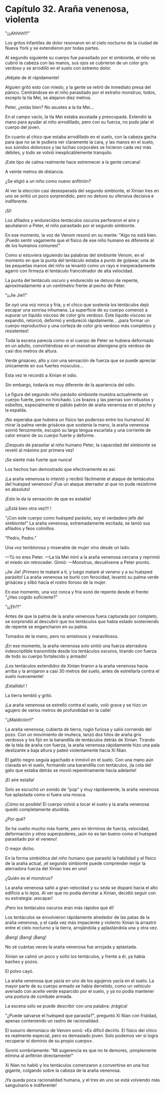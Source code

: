 
# Capítulo 32. Araña venenosa, violenta


"¡¡¡Ahhhh!!!"

Los gritos infantiles de dolor resonaron en el cielo nocturno de la ciudad de Nueva York y se extendieron por todas partes.

Al segundo siguiente su cuerpo fue parasitado por el simbionte, el niño se cubrió la cabeza con las manos, sus ojos se cubrieron de un color gris verdoso y se arrodilló en el suelo con extremo dolor.

¡Aléjate de él rápidamente!

Alguien gritó esto con miedo, y la gente se retiró de inmediato presa del pánico. Centrándose en el niño parasitado por el extraño monstruo, todos, excepto la tía Mei, se alejaron diez metros.

Peter, ¿estás bien? No asustes a la tía Mei...

En el campo vacío, la tía Mei estaba asustada y preocupada. Extendió la mano para ayudar al niño arrodillado, pero con su fuerza, no pudo jalar el cuerpo del joven.

En cuanto al chico que estaba arrodillado en el suelo, con la cabeza gacha para que no se le pudiera ver claramente la cara, y las manos en el suelo, sus sonidos dolorosos y las luchas corporales se hicieron cada vez más débiles, y todo se volvió inexplicablemente tranquilo.

¡Este tipo de calma realmente hace estremecer a la gente cercana!

A veinte metros de distancia.

¿Se eligió a un niño como nuevo anfitrión?

Al ver la elección casi desesperada del segundo simbionte, el Xinian tres en uno se sintió un poco sorprendido, pero no detuvo su ofensiva decisiva e indiferente.

¡Sí!

Los afilados y endurecidos tentáculos oscuros perforaron el aire y apuñalaron a Peter, el niño parasitado por el segundo simbionte.

En ese momento, la voz de Venom resonó en su mente: "Algo no está bien. ¡Puedo sentir vagamente que el físico de ese niño humano es diferente al de los humanos comunes!"

Como si estuviera siguiendo las palabras del simbionte Venom, en el momento en que la punta del tentáculo estaba a punto de golpear, una de las pequeñas manos del niño se levantó como un rayo e inesperadamente agarró con firmeza el tentáculo francotirador de alta velocidad.

La punta del tentáculo oscuro y endurecido se detuvo de repente, aproximadamente a un centímetro frente al pecho de Peter.

"¡¡Jie Jie!!"

Se oyó una voz ronca y fría, y el chico que sostenía los tentáculos dejó escapar una sonrisa inhumana. La superficie de su cuerpo comenzó a supurar un líquido viscoso de color gris verdoso. Este líquido viscoso se expandió, retorció, deformó y endureció rápidamente... ¡para formar un cuerpo reproductivo y una corteza de color gris verdoso más completos y resistentes!

Toda la escena parecía como si el cuerpo de Peter se hubiera deformado en un adulto, convirtiéndose en un monstruo alienígena gris verdoso de casi dos metros de altura.

Verde grisáceo, alto y con una sensación de fuerza que se puede apreciar únicamente en sus fuertes músculos...

Esta vez le recordó a Xinian el odio.

Sin embargo, todavía es muy diferente de la apariencia del odio.

La figura del segundo niño parásito simbionte muestra actualmente un cuerpo fuerte, pero no hinchado. Los brazos y las piernas son robustos y esbeltos, especialmente el pálido patrón de araña venenosa en el pecho y la espalda.

¡No esperaba que hubiera un físico tan poderoso entre los humanos! Al mirar la palma verde grisácea que sostenía la mano, la araña venenosa sonrió ferozmente, escupió su larga lengua escarlata y una corriente de calor emanó de su cuerpo fuerte y deforme.

¡Después de parasitar al niño humano Peter, la capacidad del simbionte se reveló al máximo por primera vez!

¡Se siente más fuerte que nunca!

Los hechos han demostrado que efectivamente es así.

¡La araña venenosa lo intentó y recibió fácilmente el ataque de tentáculos del huésped venenoso! ¡Fue un ataque aterrador al que no pude resistirme en absoluto!

¡Esto le da la sensación de que es estable!

¡¡¡Está bien otra vez!!! !

"¡Con este cuerpo como huésped parásito, soy el verdadero jefe del simbionte!" La araña venenosa, extremadamente excitada, se lamió sus afilados y feos colmillos.

"Pedro, Pedro."

Una voz temblorosa y miserable de mujer vino desde un lado.

—Tú no eres Peter. —La tía Mei miró a la araña venenosa cercana y reprimió el miedo sin retroceder. Gimió: —Monstruo, devuélveme a Peter pronto.

¡Jie Jie! ¡Primero te mataré a ti, y luego mataré al veneno y a su huésped parásito! La araña venenosa se burló con ferocidad, levantó su palma verde grisácea y silbó hacia el rostro lloroso de la mujer.

En ese momento, una voz ronca y fría sonó de repente desde el frente: "¿Has cogido suficiente?"

"¡¿Eh?!"

Antes de que la palma de la araña venenosa fuera capturada por completo, se sorprendió al descubrir que los tentáculos que había estado sosteniendo de repente se engancharon en su palma.

Tomados de la mano, pero no amistosos y maravillosos.

¡En ese momento, la araña venenosa solo sintió una fuerza aterradora indescriptible transmitida desde los tentáculos oscuros, tirando con fuerza de todo su cuerpo fortalecido y armado!

¡Los tentáculos extendidos de Xinian tiraron a la araña venenosa hacia arriba y la arrojaron a casi 30 metros del suelo, antes de estrellarla contra el suelo nuevamente!

¡Estallido! !

La tierra tembló y gritó.

¡La araña venenosa se estrelló contra el suelo, voló grava y se hizo un agujero de varios metros de profundidad en la calle!

"¡¡Maldición!!"

La araña venenosa, cubierta de tierra, rugió furiosa y salió corriendo del pozo. Con un movimiento de muñeca, lanzó dos hilos de araña gris verdosos y los fijó en la barandilla de tentáculos detrás de Xinian. Tirando de la tela de araña con fuerza, la araña venenosa rápidamente hizo una pala deslizante a baja altura y pateó violentamente hacia Xi Nian.

El gatito negro seguía agachado e inmóvil en el suelo. Con una mano aún clavada en el suelo, formando una barandilla con tentáculos, ¡la cola del gato que estaba detrás se movió repentinamente hacia adelante!

¡El aire estalla!

Solo se escuchó un sonido de "pop" y muy rápidamente, la araña venenosa fue aplastada como si fuera una mosca.

¡Cómo es posible! El cuerpo volvió a tocar el suelo y la araña venenosa quedó completamente aturdida.

¿Por qué?

Se ha vuelto mucho más fuerte, pero en términos de fuerza, velocidad, deformación y otros superpoderes, ¡aún no es tan bueno como el huésped parasitado por el veneno!

O mejor dicho.

En la forma simbiótica del niño humano que parasitó la habilidad y el físico de la araña actual, ¡el segundo simbionte puede comprender mejor la aterradora fuerza del Xinian tres en uno!

¿Quién es el monstruo?

La araña venenosa saltó a gran velocidad y su seda se disparó hacia el alto edificio a lo lejos. Al ver que no podía derrotar a Xinian, decidió seguir con su estrategia: ¡escapar!

¡Pero los tentáculos oscuros eran más rápidos que él!

Los tentáculos se envolvieron rápidamente alrededor de las patas de la araña venenosa, y el cada vez más impaciente y violento Xinian la arrastró entre el cielo nocturno y la tierra, arrojándola y aplastándola una y otra vez.

¡Bang! ¡Bang! ¡Bang!

No sé cuántas veces la araña venenosa fue arrojada y aplastada.

Xinian se calmó un poco y soltó los tentáculos, y frente a él, ya había baches y pozos.

El polvo cayó.

La araña venenosa que yacía en uno de los agujeros yacía en el suelo. La mayor parte de su cuerpo armado se había derretido, como un vehículo averiado con aceite verde esparcido por el suelo, y ya no podía mantener una postura de combate armada.

La escena sólo se puede describir con una palabra: ¡trágica!

"¿Puede salvarse el huésped que parasita?", preguntó Xi Nian con frialdad, apenas conteniendo un rastro de racionalidad.

El susurro demoníaco de Venom sonó: «Es difícil decirlo. El físico del chico es realmente especial, pero es demasiado joven. Solo podemos ver si logra recuperar el dominio de su propio cuerpo».

Sonrió sombríamente: "Mi sugerencia es que no te demores, ¡simplemente elimina al anfitrión directamente!"

Xi Nian no habló y los tentáculos comenzaron a convertirse en una hoz gigante, colgando sobre la cabeza de la araña venenosa.

¡Ya queda poca racionalidad humana, y el tres en uno se está volviendo más sanguinario e indiferente!